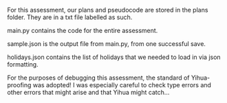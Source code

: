 For this assessment, our plans and pseudocode are stored in the plans folder. They are in a txt file labelled as such.

main.py contains the code for the entire assessment. 

sample.json is the output file from main.py, from one successful save.

holidays.json contains the list of holidays that we needed to load in via json formatting. 

For the purposes of debugging this assessment, the standard of Yihua-proofing was adopted!
I was especially careful to check type errors and other errors that might arise and that Yihua might catch...
